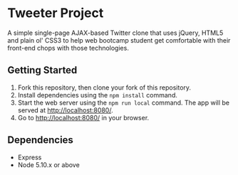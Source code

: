# Tweeter Project

A simple single-page AJAX-based Twitter clone that uses jQuery, HTML5 and plain ol' CSS3 to help web bootcamp student get comfortable with their front-end chops with those technologies.

## Getting Started

1. Fork this repository, then clone your fork of this repository.
2. Install dependencies using the `npm install` command.
3. Start the web server using the `npm run local` command. The app will be served at <http://localhost:8080/>.
4. Go to <http://localhost:8080/> in your browser.

## Dependencies

- Express
- Node 5.10.x or above
